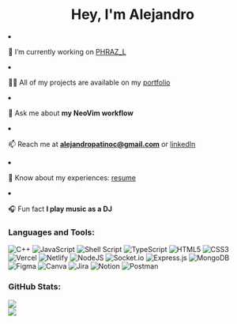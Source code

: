 <h1 align="center">Hey, I'm Alejandro</h1
                                       
- 🔭 I’m currently working on [PHRAZ_L](https://team2-front.vercel.app/)

- 👨‍💻 All of my projects are available on my [portfolio](https://alejandro-patino-portfolio.netlify.app/)

- 💬 Ask me about **my NeoVim workflow**

- 📫 Reach me at **alejandropatinoc@gmail.com** or [linkedIn](https://www.linkedin.com/in/alejandropatinoc/)

- 📄 Know about my experiences: [resume](https://alejandro-patino-portfolio.netlify.app/Alejandros-Resume.pdf)

- 🎧 Fun fact **I play music as a DJ**


### Languages and Tools:
![C++](https://img.shields.io/badge/c++-%2300599C.svg?style=flat&logo=c%2B%2B&logoColor=white) ![JavaScript](https://img.shields.io/badge/javascript-%23323330.svg?style=flat&logo=javascript&logoColor=%23F7DF1E) ![Shell Script](https://img.shields.io/badge/shell_script-%23121011.svg?style=flat&logo=gnu-bash&logoColor=white) ![TypeScript](https://img.shields.io/badge/typescript-%23007ACC.svg?style=flat&logo=typescript&logoColor=white) ![HTML5](https://img.shields.io/badge/html5-%23E34F26.svg?style=flat&logo=html5&logoColor=white) ![CSS3](https://img.shields.io/badge/css3-%231572B6.svg?style=flat&logo=css3&logoColor=white) ![Vercel](https://img.shields.io/badge/vercel-%23000000.svg?style=flat&logo=vercel&logoColor=white) ![Netlify](https://img.shields.io/badge/netlify-%23000000.svg?style=flat&logo=netlify&logoColor=#00C7B7) ![NodeJS](https://img.shields.io/badge/node.js-6DA55F?style=flat&logo=node.js&logoColor=white) ![Socket.io](https://img.shields.io/badge/Socket.io-black?style=flat&logo=socket.io&badgeColor=010101) ![Express.js](https://img.shields.io/badge/express.js-%23404d59.svg?style=flat&logo=express&logoColor=%2361DAFB) ![MongoDB](https://img.shields.io/badge/MongoDB-%234ea94b.svg?style=flat&logo=mongodb&logoColor=white) 	![Figma](https://img.shields.io/badge/figma-%23F24E1E.svg?style=flat&logo=figma&logoColor=white) ![Canva](https://img.shields.io/badge/Canva-%2300C4CC.svg?style=flat&logo=Canva&logoColor=white) ![Jira](https://img.shields.io/badge/jira-%230A0FFF.svg?style=flat&logo=jira&logoColor=white) ![Notion](https://img.shields.io/badge/Notion-%23000000.svg?style=flat&logo=notion&logoColor=white) ![Postman](https://img.shields.io/badge/Postman-FF6C37?style=flat&logo=postman&logoColor=white)

### GitHub Stats:
![](https://github-readme-stats.vercel.app/api/top-langs/?username=alejandro-patino-camargo&theme=gotham&hide_border=true&include_all_commits=false&count_private=false&layout=compact)
<br/>
![](https://github-readme-streak-stats.herokuapp.com/?user=alejandro-patino-camargo&theme=gotham&hide_border=true)<br/>
